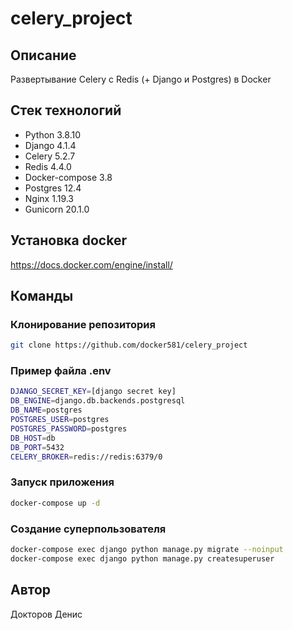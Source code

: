 # celery_project

## Описание
Развертывание Celery с Redis (+ Django и Postgres) в Docker  

## Стек технологий
- Python 3.8.10
- Django 4.1.4
- Celery 5.2.7
- Redis 4.4.0
- Docker-compose 3.8
- Postgres 12.4
- Nginx 1.19.3
- Gunicorn 20.1.0

## Установка docker
https://docs.docker.com/engine/install/

## Команды
### Клонирование репозитория
```bash
git clone https://github.com/docker581/celery_project
```

### Пример файла .env
```bash
DJANGO_SECRET_KEY=[django secret key]
DB_ENGINE=django.db.backends.postgresql 
DB_NAME=postgres 
POSTGRES_USER=postgres 
POSTGRES_PASSWORD=postgres
DB_HOST=db 
DB_PORT=5432
CELERY_BROKER=redis://redis:6379/0
```

### Запуск приложения
```bash
docker-compose up -d
```

### Создание суперпользователя
```bash
docker-compose exec django python manage.py migrate --noinput
docker-compose exec django python manage.py createsuperuser
```

## Автор
Докторов Денис
